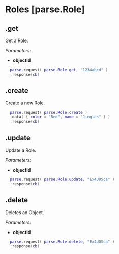 # Roles [parse.Role]

## .get

Get a Role.

*Parameters:*

* __objectId__

```lua
  parse.request( parse.Role.get, "1234abcd" )
  :response(cb)
```

## .create

Create a new Role.

```lua
  parse.request( parse.Role.create )
  :data( { color = "Red", name = "Jingles" } )
  :response(cb)
```

## .update

Update a Role.

*Parameters:*

* __objectId__

```lua
  parse.request( parse.Role.update, "Ex4UOSca" )
  :response(cb)
```

## .delete

Deletes an Object.

*Parameters:*

* __objectId__

```lua
  parse.request( parse.Role.delete, "Ex4UOSca" )
  :response(cb)
```

